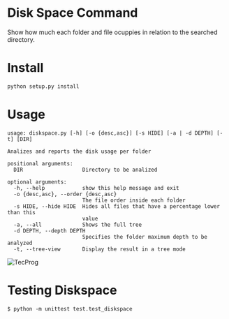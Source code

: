 Disk Space Command
==================

Show how much each folder and file ocuppies in relation to the searched
directory.

Install
=======

```python
python setup.py install
```

Usage
=====

```
usage: diskspace.py [-h] [-o {desc,asc}] [-s HIDE] [-a | -d DEPTH] [-t] [DIR]

Analizes and reports the disk usage per folder

positional arguments:
  DIR                   Directory to be analized

optional arguments:
  -h, --help            show this help message and exit
  -o {desc,asc}, --order {desc,asc}
                        The file order inside each folder
  -s HIDE, --hide HIDE  Hides all files that have a percentage lower than this
                        value
  -a, --all             Shows the full tree
  -d DEPTH, --depth DEPTH
                        Specifies the folder maximum depth to be analyzed
  -t, --tree-view       Display the result in a tree mode
```

![TecProg](https://img.shields.io/badge/TecnicasDeProgramacao-2018.1-red.svg?Cache=true&style=flat-square)

# Testing Diskspace

```shell
$ python -m unittest test.test_diskspace 
```
